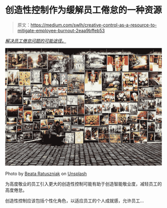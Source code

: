 # 创造性控制作为缓解员工倦怠的一种资源

> 原文：<https://medium.com/swlh/creative-control-as-a-resource-to-mitigate-employee-burnout-2eaa9bffeb53>

[*解决员工倦怠问题的可能途径。*](https://theascent.pub/transcending-your-limits-takes-time-35c4bcbd7529)

![](img/940ffcea579590518aaef3a95e89ebf9.png)

Photo by [Beata Ratuszniak](https://unsplash.com/photos/-6mZyblCys4?utm_source=unsplash&utm_medium=referral&utm_content=creditCopyText) on [Unsplash](https://unsplash.com/search/photos/creative-control?utm_source=unsplash&utm_medium=referral&utm_content=creditCopyText)

为高度敬业的员工引入更大的创造性控制可能有助于创造智能敬业度，减轻员工的高度倦怠。

创造性控制应该包括个性化角色，以适应员工的个人成就感，允许员工…